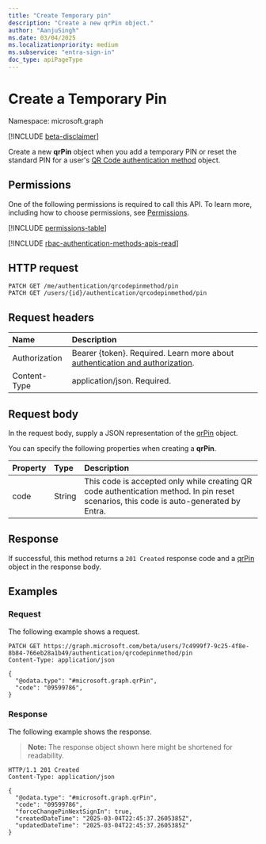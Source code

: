 ```yaml
---
title: "Create Temporary pin"
description: "Create a new qrPin object."
author: "AanjuSingh"
ms.date: 03/04/2025
ms.localizationpriority: medium
ms.subservice: "entra-sign-in"
doc_type: apiPageType
---
```


# Create a Temporary Pin

Namespace: microsoft.graph

[!INCLUDE [beta-disclaimer](../../includes/beta-disclaimer.md)]

Create a new **qrPin** object when you add a temporary PIN or reset the standard PIN for a user's [QR Code authentication method](../resources/qrcodepinauthenticaitonmethod.md) object.

## Permissions
One of the following permissions is required to call this API. To learn more, including how to choose permissions, see [Permissions](/graph/permissions-reference).

<!-- {
  "blockType": "permissions",
  "name": "qrpin-update-permissions"
}
-->
[!INCLUDE [permissions-table](../includes/permissions/qrpin-update-permissions.md)]

[!INCLUDE [rbac-authentication-methods-apis-read](../includes/rbac-for-apis/rbac-authentication-methods-apis-read.md)]

## HTTP request

<!-- {
  "blockType": "ignored"
}
-->
``` http
PATCH GET /me/authentication/qrcodepinmethod/pin
PATCH GET /users/{id}/authentication/qrcodepinmethod/pin
```

## Request headers

|Name|Description|
|:---|:---|
|Authorization|Bearer {token}. Required. Learn more about [authentication and authorization](/graph/auth/auth-concepts).|
|Content-Type|application/json. Required.|

## Request body

In the request body, supply a JSON representation of the [qrPin](../resources/qrpin.md) object.

You can specify the following properties when creating a **qrPin**.

|Property|Type|Description|
|:---|:---|:---|
|code|String|This code is accepted only while creating QR code authentication method. In pin reset scenarios, this code is auto-generated by Entra.|


## Response

If successful, this method returns a `201 Created` response code and a [qrPin](../resources/qrpin.md) object in the response body.

## Examples

### Request

The following example shows a request.
<!-- {
  "blockType": "request",
  "name": "create_qrpin_from_"
}
-->
``` http
PATCH GET https://graph.microsoft.com/beta/users/7c4999f7-9c25-4f8e-8b84-766eb28a1b49/authentication/qrcodepinmethod/pin
Content-Type: application/json

{
  "@odata.type": "#microsoft.graph.qrPin",
  "code": "09599786",
}
```


### Response

The following example shows the response.
>**Note:** The response object shown here might be shortened for readability.
<!-- {
  "blockType": "response",
  "truncated": true,
  "@odata.type": "microsoft.graph.qrPin"
}
-->
``` http
HTTP/1.1 201 Created
Content-Type: application/json

{
  "@odata.type": "#microsoft.graph.qrPin",
  "code": "09599786",
  "forceChangePinNextSignIn": true,
  "createdDateTime": "2025-03-04T22:45:37.2605385Z",
  "updatedDateTime": "2025-03-04T22:45:37.2605385Z"
}
```

